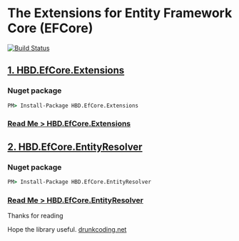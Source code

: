 # The Extensions for Entity Framework Core (EFCore)

[![Build Status](https://steven2412.visualstudio.com/drunkcoding.net/_apis/build/status/HBD.EfCore.GenericServices/HBD.EfCore.Extensions?branchName=master)](https://steven2412.visualstudio.com/drunkcoding.net/_build/latest?definitionId=86?branchName=master)

## [1. HBD.EfCore.Extensions](/HBD.EfCore.Extensions.md)

### Nuget package

```cmd
PM> Install-Package HBD.EfCore.Extensions
```

### [Read Me > HBD.EfCore.Extensions](/HBD.EfCore.Extensions.md)

## [2. HBD.EfCore.EntityResolver](/HBD.EfCore.EntityResolver.md)

### Nuget package

```cmd
PM> Install-Package HBD.EfCore.EntityResolver
```

### [Read Me > HBD.EfCore.EntityResolver](/HBD.EfCore.EntityResolver.md)

Thanks for reading

Hope the library useful. [drunkcoding.net](http://drunkcoding.net)
